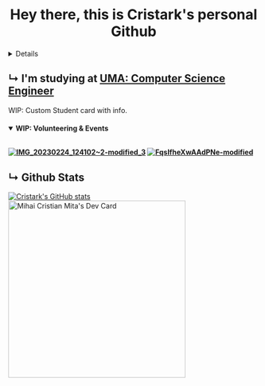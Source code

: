 <h1 align="center"> Hey there, this is Cristark's personal Github </h1>
<details>
  
## ~~↳ I'm learning and improving in [42 Málaga](https://www.42malaga.com/)~~ [REDACTED]
(i stopped at 42 to focus more in my career :( ))

[![mmita's 42 stats](https://badge42.vercel.app/api/v2/cljrhzze4000608kyslz1l1e2/stats?cursusId=21&coalitionId=274)](https://profile.intra.42.fr/users/mmita)

<h4>
<details open>
<summary>Project Califications</summary>
<br>
  
Libft ↣ [![mmita's 42 Libft Score](https://badge42.vercel.app/api/v2/cljrhzze4000608kyslz1l1e2/project/2810216)](https://github.com/Cristark02/Libft) &nbsp;&nbsp;&nbsp;&nbsp;&nbsp;&nbsp;&nbsp;&nbsp;&nbsp;&nbsp;&nbsp;&nbsp;&nbsp;&nbsp;&nbsp;&nbsp;&nbsp;ft_printf ↣ [![mmita's 42 ft_printf Score](https://badge42.vercel.app/api/v2/cljrhzze4000608kyslz1l1e2/project/2953426)](https://github.com/Cristark02/Printf) &nbsp;&nbsp;&nbsp;&nbsp;get_next_line ↣ [![mmita's 42 get_next_line Score](https://badge42.vercel.app/api/v2/cljrhzze4000608kyslz1l1e2/project/3023557)](https://github.com/Cristark02/get_next_line)

Born2beroot ↣ [![mmita's 42 Born2beroot Score](https://badge42.vercel.app/api/v2/cljrhzze4000608kyslz1l1e2/project/3063828)](https://github.com/gemartin99/Born2beroot-Tutorial) &nbsp;&nbsp;&nbsp;&nbsp;Minitalk ↣ [![mmita's 42 minitalk Score](https://badge42.vercel.app/api/v2/cljrhzze4000608kyslz1l1e2/project/3085985)](https://github.com/Cristark02/Minitalk)

</details>
</h4>
</details>

## ↳ I'm studying at [UMA: Computer Science Engineer](https://www.uma.es/grado-en-ingenieria-informatica)
WIP: Custom Student card with info.

[//]: <> (hacer una imagen de la carrera como el de 42, enseñando el año cursando, el email, la carrera, y añadir si eso los voluntariados como las puertas abiertas)


<h4>
<details open>
<summary>WIP: Volunteering & Events</summary>
<br>
  
[![IMG_20230224_124102~2-modified_3](https://github.com/Cristark02/Cristark02/assets/93473823/c93a6124-d7c4-4218-8cd6-534e74a09898)](https://hackersweek.es/)  [![FqsIfheXwAAdPNe-modified](https://github.com/Cristark02/Cristark02/assets/93473823/bbfc6026-95d4-4b51-b4ce-717315a2b301)](https://fguma.es/destinouma-puertas-abiertas/)

</details>
</h4>

## ↳ Github Stats

[![Cristark's GitHub stats](https://github-readme-stats.vercel.app/api?username=Cristark02&show_icons=true&theme=radical)](https://github.com/anuraghazra/github-readme-stats)
<a href="https://app.daily.dev/cristark"><img src="https://api.daily.dev/devcards/v2/7TwOLfB3W4hByCLwFgcUD.png?type=default&r=9vf" width="356" alt="Mihai Cristian Mita's Dev Card"/></a>
